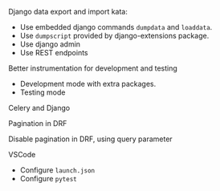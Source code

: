 


Django data export and import kata:
   * Use embedded django commands `dumpdata` and `loaddata`.
   * Use `dumpscript` provided by django-extensions package.
   * Use django admin
   * Use REST endpoints

Better instrumentation for development and testing
   * Development mode with extra packages.
   * Testing mode

Celery and Django

Pagination in DRF

Disable pagination in DRF, using query parameter

VSCode
  - Configure `launch.json`
  - Configure `pytest`
